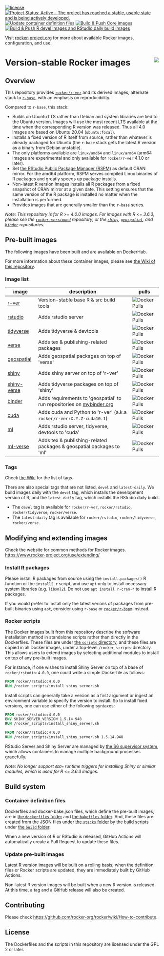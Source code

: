 [![license](https://img.shields.io/badge/license-GPLv2-blue.svg)](https://opensource.org/licenses/GPL-2.0)
[![Project Status: Active – The project has reached a stable, usable state and is being actively developed.](https://www.repostatus.org/badges/latest/active.svg)](https://www.repostatus.org/#active)
[![Update container definition files](https://github.com/rocker-org/rocker-versioned2/actions/workflows/dockerfiles.yml/badge.svg)](https://github.com/rocker-org/rocker-versioned2/actions/workflows/dockerfiles.yml)
[![Build & Push Core images](https://github.com/rocker-org/rocker-versioned2/actions/workflows/core.yml/badge.svg)](https://github.com/rocker-org/rocker-versioned2/actions/workflows/core.yml)
[![Build & Push R devel images and RStudio daily build images](https://github.com/rocker-org/rocker-versioned2/actions/workflows/devel.yml/badge.svg)](https://github.com/rocker-org/rocker-versioned2/actions/workflows/devel.yml)

Visit [rocker-project.org](https://rocker-project.org) for more about available Rocker images, configuration, and use.

# Version-stable Rocker images <img src="https://avatars0.githubusercontent.com/u/9100160?v=3&s=200" align="right">

## Overview

This repository provides [`rocker/r-ver`](https://hub.docker.com/r/rocker/r-ver) and its derived images,
alternate stack to [`r-base`](https://hub.docker.com/_/r-base),
with an emphasis on reproducibility.

Compared to `r-base`, this stack:

- Builds on Ubuntu LTS rather than Debian and system libraries are tied to the Ubuntu version.
  Images will use the most recent LTS available at the time when the corresponding R version was released.
  Thus all 4.0 images are based on Ubuntu 20.04 (`ubuntu:focal`).
- Installs a fixed version of R itself from source, rather than whatever is already packaged for Ubuntu
  (the `r-base` stack gets the latest R version as a binary from Debian unstable).
- The only platforms available are `linux/amd64` and `linux/arm64`
  (arm64 images are experimental and only available for `rocker/r-ver` 4.1.0 or later).
- Set [the RStudio Public Package Manager (RSPM)](https://packagemanager.rstudio.com) as default CRAN mirror.
  For the amd64 platform, RSPM serves compiled Linux binaries of R packages and greatly speeds up package installs.
- Non-latest R version images installs all R packages from a fixed snapshot of CRAN mirror at a given date.
  This setting ensures that the same version of the R package is installed no matter when the installation is performed.
- Provides images that are generally smaller than the `r-base` series.

_Note: This repository is for R >= 4.0.0 images.
For images with R <= 3.6.3, please see the [`rocker-versioned`](https://github.com/rocker-org/rocker-versioned) repository,
or the [`shiny`](https://github.com/rocker-org/shiny), [`geospatial`](https://github.com/rocker-org/geospatial),
and [`binder`](https://github.com/rocker-org/binder) repositories._

## Pre-built images

The following images have been built and are available on DockerHub.

For more information about these container images, please see [the Wiki of this repository](https://github.com/rocker-org/rocker-versioned2/wiki).

### Image list

| image                                                      | description                                                                                    | pulls                                                                   |
| ---------------------------------------------------------- | ---------------------------------------------------------------------------------------------- | ----------------------------------------------------------------------- |
| [r-ver](https://hub.docker.com/r/rocker/r-ver)             | Version-stable base R & src build tools                                                        | ![Docker Pulls](https://img.shields.io/docker/pulls/rocker/r-ver)       |
| [rstudio](https://hub.docker.com/r/rocker/rstudio)         | Adds rstudio server                                                                            | ![Docker Pulls](https://img.shields.io/docker/pulls/rocker/rstudio)     |
| [tidyverse](https://hub.docker.com/r/rocker/tidyverse)     | Adds tidyverse & devtools                                                                      | ![Docker Pulls](https://img.shields.io/docker/pulls/rocker/tidyverse)   |
| [verse](https://hub.docker.com/r/rocker/verse)             | Adds tex & publishing-related packages                                                         | ![Docker Pulls](https://img.shields.io/docker/pulls/rocker/verse)       |
| [geospatial](https://hub.docker.com/r/rocker/geospatial)   | Adds geospatial packages on top of 'verse'                                                     | ![Docker Pulls](https://img.shields.io/docker/pulls/rocker/geospatial)  |
| [shiny](https://hub.docker.com/r/rocker/shiny)             | Adds shiny server on top of 'r-ver'                                                            | ![Docker Pulls](https://img.shields.io/docker/pulls/rocker/shiny)       |
| [shiny-verse](https://hub.docker.com/r/rocker/shiny-verse) | Adds tidyverse packages on top of 'shiny'                                                      | ![Docker Pulls](https://img.shields.io/docker/pulls/rocker/shiny-verse) |
| [binder](https://hub.docker.com/r/rocker/binder)           | Adds requirements to 'geospatial' to run repositories on [mybinder.org](https://mybinder.org/) | ![Docker Pulls](https://img.shields.io/docker/pulls/rocker/binder)      |
| [cuda](https://hub.docker.com/r/rocker/cuda)               | Adds cuda and Python to 'r-ver' (a.k.a `rocker/r-ver:X.Y.Z-cuda10.1`)                          | ![Docker Pulls](https://img.shields.io/docker/pulls/rocker/cuda)        |
| [ml](https://hub.docker.com/r/rocker/ml)                   | Adds rstudio server, tidyverse, devtools to 'cuda'                                             | ![Docker Pulls](https://img.shields.io/docker/pulls/rocker/ml)          |
| [ml-verse](https://hub.docker.com/r/rocker/ml-verse)       | Adds tex & publishing-related packages & geospatial packages to 'ml'                           | ![Docker Pulls](https://img.shields.io/docker/pulls/rocker/ml-verse)    |

### Tags

Check [the Wiki](https://github.com/rocker-org/rocker-versioned2/wiki) for the list of tags.

There are also special tags that are not listed, `devel` and `latest-daily`.
We build images daily with the `devel` tag, which installs the development version of R,
and the `latest-daily` tag, which installs the RStudio daily build.

- The `devel` tag is available for `rocker/r-ver`, `rocker/rstudio`, `rocker/tidyverse`, `rocker/verse`.
- The `latest-daily` tag is available for `rocker/rstudio`, `rocker/tidyverse`, `rocker/verse`.

## Modifying and extending images

Check the website for common methods for Rocker images. <https://www.rocker-project.org/use/extending/>

### Install R packages

Please install R packages from source using the `install.packages()` R function or the `install2.r` script,
and use `apt` only to install necessary system libraries (e.g. `libxml2`).
Do not use `apt install r-cran-*` to install R packages.

If you would prefer to install only the latest verions of packages from pre-built binaries using `apt`,
consider using `r-base` or [`rocker/r-bspm`](https://github.com/rocker-org/bspm) instead.

### Rocker scripts

The Docker images built from this repository describe the software installation method in standalone scripts rather than directly in the Dockerfiles.
These files are under [the `scripts` directory](./scripts/), and these files are copied in all Docker images,
under a top-level `/rocker_scripts` directory.
This allows users to extend images by selecting additional modules to install on top of any pre-built images.

For instance, if one wishes to install Shiny Server on top of a base of `rocker/rstudio:4.0.0`,
one could write a simple Dockerfile as follows:

```Dockerfile
FROM rocker/rstudio:4.0.0
RUN /rocker_scripts/install_shiny_server.sh
```

Install scripts can generally take a version as a first argument or ingest an environment variable to specify the version to install.
So to install fixed versions, one can use either of the following syntaxes:

```Dockerfile
FROM rocker/rstudio:4.0.0
ENV SHINY_SERVER_VERSION 1.5.14.948
RUN /rocker_scripts/install_shiny_server.sh
```

```Dockerfile
FROM rocker/rstudio:4.0.0
RUN /rocker_scripts/install_shiny_server.sh 1.5.14.948
```

RStudio Server and Shiny Server are managed by [the S6 supervisor system](https://github.com/just-containers/s6-overlay), which allows containers to manage multiple background processes gracefully.

_Note: No longer support `ADD=` runtime triggers for installing Shiny or similar modules,
which is used for R <= 3.6.3 images._

## Build system

### Container definition files

Dockerfiles and docker-bake.json files, which define the pre-built images, are in [the `dockerfiles` folder](./dockerfiles/) and [the `bakefiles` folder](./bakefiles/).
And, these files are created from the JSON files under [the `stacks` folder](./stacks/) by the build scripts under [the `build` folder](./build/).

When a new version of R or RStudio is released, GitHub Actions will automatically create a Pull Request to update these files.

### Update pre-built images

Latest R version images will be built on a rolling basis;
when the definition files or Rocker scripts are updated, they are immediately built by GitHub Actions.

Non-latest R version images will be built when a new R version is released.
At this time, a tag and a GitHub release will also be created.

## Contributing

Please check <https://github.com/rocker-org/rocker/wiki/How-to-contribute>.

## License

The Dockerfiles and the scripts in this repository are licensed under the GPL 2 or later.

